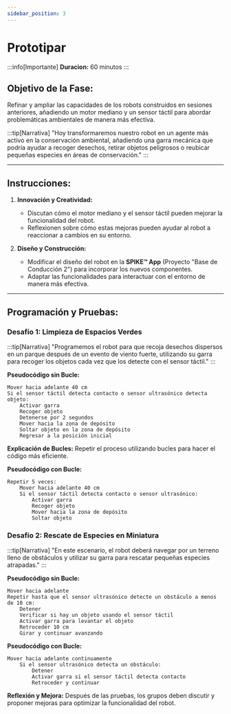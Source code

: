 ```yaml
---
sidebar_position: 3
---
```


# Prototipar

:::info[Importante]
**Duracion:** 60 minutos
:::

## Objetivo de la Fase:
Refinar y ampliar las capacidades de los robots construidos en sesiones anteriores, añadiendo un motor mediano y un sensor táctil para abordar problemáticas ambientales de manera más efectiva.

:::tip[Narrativa]
"Hoy transformaremos nuestro robot en un agente más activo en la conservación ambiental, añadiendo una garra mecánica que podría ayudar a recoger desechos, retirar objetos peligrosos o reubicar pequeñas especies en áreas de conservación."
:::

---

## Instrucciones:
1. **Innovación y Creatividad:** 
   - Discutan cómo el motor mediano y el sensor táctil pueden mejorar la funcionalidad del robot.
   - Reflexionen sobre cómo estas mejoras pueden ayudar al robot a reaccionar a cambios en su entorno.
   
2. **Diseño y Construcción:**
   - Modificar el diseño del robot en la **SPIKE™ App** (Proyecto "Base de Conducción 2") para incorporar los nuevos componentes.
   - Adaptar las funcionalidades para interactuar con el entorno de manera más efectiva.

---

## Programación y Pruebas:

### **Desafío 1: Limpieza de Espacios Verdes**
:::tip[Narrativa]
"Programemos el robot para que recoja desechos dispersos en un parque después de un evento de viento fuerte, utilizando su garra para recoger los objetos cada vez que los detecte con el sensor táctil."
:::

**Pseudocódigo sin Bucle:**
```plaintext
Mover hacia adelante 40 cm
Si el sensor táctil detecta contacto o sensor ultrasónico detecta objeto:
    Activar garra
    Recoger objeto
    Detenerse por 2 segundos
    Mover hacia la zona de depósito
    Soltar objeto en la zona de depósito
    Regresar a la posición inicial
```

**Explicación de Bucles:**
Repetir el proceso utilizando bucles para hacer el código más eficiente.

**Pseudocódigo con Bucle:**
```plaintext
Repetir 5 veces:
    Mover hacia adelante 40 cm
    Si el sensor táctil detecta contacto o sensor ultrasónico:
        Activar garra
        Recoger objeto
        Mover hacia la zona de depósito
        Soltar objeto
```

### **Desafío 2: Rescate de Especies en Miniatura**
:::tip[Narrativa]
"En este escenario, el robot deberá navegar por un terreno lleno de obstáculos y utilizar su garra para rescatar pequeñas especies atrapadas."
:::

**Pseudocódigo sin Bucle:**
```plaintext
Mover hacia adelante
Repetir hasta que el sensor ultrasónico detecte un obstáculo a menos de 10 cm:
    Detener
    Verificar si hay un objeto usando el sensor táctil
    Activar garra para levantar el objeto
    Retroceder 10 cm
    Girar y continuar avanzando
```

**Pseudocódigo con Bucle:**
```plaintext
Mover hacia adelante continuamente
    Si el sensor ultrasónico detecta un obstáculo:
        Detener
        Activar garra si el sensor táctil detecta contacto
        Retroceder y continuar
```

**Reflexión y Mejora:**
Después de las pruebas, los grupos deben discutir y proponer mejoras para optimizar la funcionalidad del robot.
